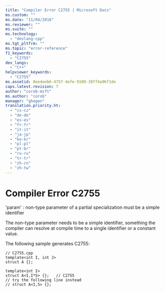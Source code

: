 ```yaml
---
title: "Compiler Error C2755 | Microsoft Docs"
ms.custom: ""
ms.date: "11/04/2016"
ms.reviewer: ""
ms.suite: ""
ms.technology: 
  - "devlang-cpp"
ms.tgt_pltfrm: ""
ms.topic: "error-reference"
f1_keywords: 
  - "C2755"
dev_langs: 
  - "C++"
helpviewer_keywords: 
  - "C2755"
ms.assetid: 8ee4eeb6-4757-4efe-9100-38ff4a96f1de
caps.latest.revision: 7
author: "corob-msft"
ms.author: "corob"
manager: "ghogen"
translation.priority.ht: 
  - "cs-cz"
  - "de-de"
  - "es-es"
  - "fr-fr"
  - "it-it"
  - "ja-jp"
  - "ko-kr"
  - "pl-pl"
  - "pt-br"
  - "ru-ru"
  - "tr-tr"
  - "zh-cn"
  - "zh-tw"
---
```

# Compiler Error C2755
'param' : non-type parameter of a partial specialization must be a simple identifier  
  
 The non-type parameter needs to be a simple identifier, something the compiler can resolve at compile time to a single identifier or a constant value.  
  
 The following sample generates C2755:  
  
```  
// C2755.cpp  
template<int I, int J>  
struct A {};  
  
template<int I>   
struct A<I,I*5> {};   // C2755  
// try the following line instead  
// struct A<I,5> {};  
```